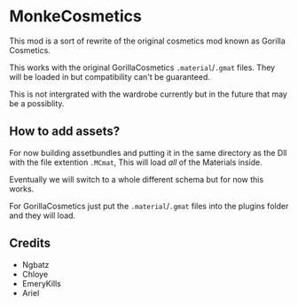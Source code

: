 # MonkeCosmetics
This mod is a sort of rewrite of the original cosmetics mod known as Gorilla Cosmetics.

This works with the original GorillaCosmetics `.material`/`.gmat` files.
They will be loaded in but compatibility can't be guaranteed.

This is not intergrated with the wardrobe currently but in the future that may be a possiblity.



## How to add assets?
For now building assetbundles and putting it in the same directory as the Dll with the file extention `.MCmat`, This will load *all* of the Materials inside.

Eventually we will switch to a whole different schema but for now this works.

For GorillaCosmetics just put the `.material`/`.gmat` files into the plugins folder and they will load.

## Credits

* Ngbatz
* Chloye
* EmeryKills
* Ariel
